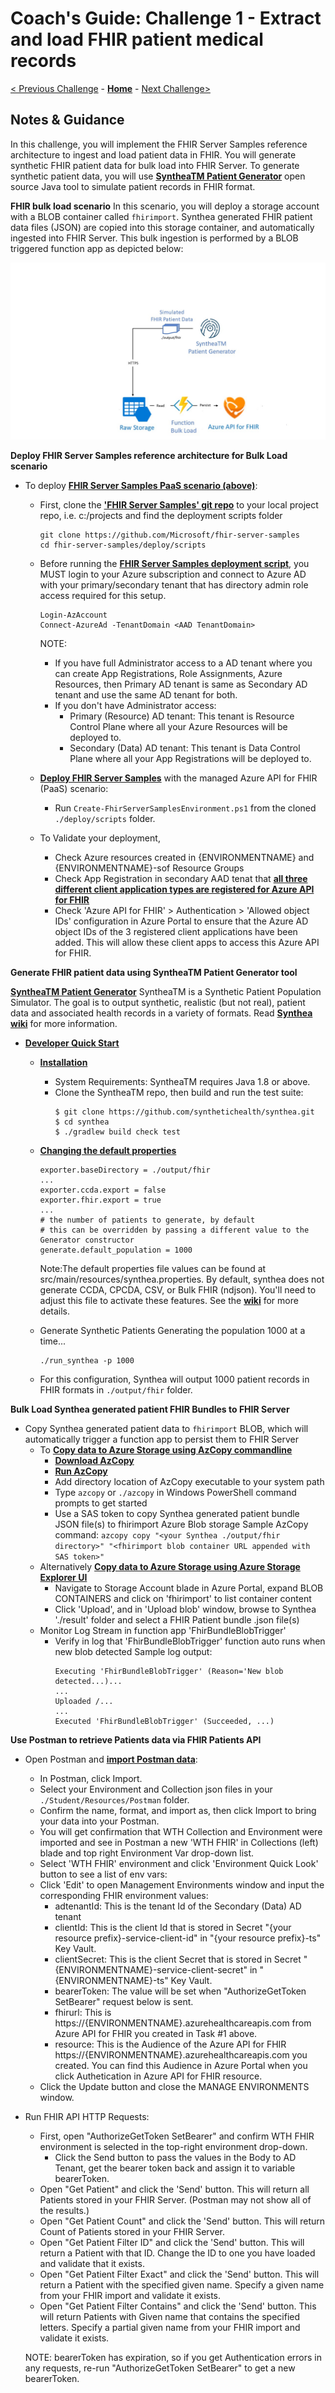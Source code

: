 # Coach's Guide: Challenge 1 - Extract and load FHIR patient medical records

[< Previous Challenge](./Solution00.md) - **[Home](./readme.md)** - [Next Challenge>](./Solution02.md)

## Notes & Guidance

In this challenge, you will implement the FHIR Server Samples reference architecture to ingest and load patient data in FHIR.  You will generate synthetic FHIR patient data for bulk load into FHIR Server.  To generate synthetic patient data, you will use **[SyntheaTM Patient Generator](https://github.com/synthetichealth/synthea#syntheatm-patient-generator)** open source Java tool to simulate patient records in FHIR format.  

**FHIR bulk load scenario**
In this scenario, you will deploy a storage account with a BLOB container called `fhirimport`.  Synthea generated FHIR patient data files (JSON) are copied into this storage container, and automatically ingested into FHIR Server.  This bulk ingestion is performed by a BLOB triggered function app as depicted below:

![FHIR Server Bulk Load](../images/fhir-serverless-bulk-load.jpg)

**Deploy FHIR Server Samples reference architecture for Bulk Load scenario**
- To deploy **[FHIR Server Samples PaaS scenario (above)](https://github.com/microsoft/fhir-server-samples)**:
    - First, clone the **['FHIR Server Samples' git repo](https://github.com/microsoft/fhir-server-samples)** to your local project repo, i.e. c:/projects and find the deployment scripts folder
        ```
        git clone https://github.com/Microsoft/fhir-server-samples
        cd fhir-server-samples/deploy/scripts
        ```
    - Before running the **[FHIR Server Samples deployment script](https://github.com/microsoft/fhir-server-samples/blob/master/deploy/scripts/Create-FhirServerSamplesEnvironment.ps1)**, you MUST login to your Azure subscription and connect to Azure AD with your primary/secondary tenant that has directory admin role access required for this setup.
        ```
        Login-AzAccount
        Connect-AzureAd -TenantDomain <AAD TenantDomain>
        ```

        NOTE: 
        - If you have full Administrator access to a AD tenant where you can create App Registrations, Role Assignments, Azure Resources, then Primary AD tenant is same as Secondary AD tenant and use the same AD tenant for both.
        - If you don't have Administrator access:
            - Primary (Resource) AD tenant: This tenant is Resource Control Plane where all your Azure Resources will be deployed to.
            - Secondary (Data) AD tenant: This tenant is Data Control Plane where all your App Registrations will be deployed to.
            
    - **[Deploy FHIR Server Samples](https://github.com/microsoft/fhir-server-samples#deployment)** with the managed Azure API for FHIR (PaaS) scenario:
        - Run `Create-FhirServerSamplesEnvironment.ps1` from the cloned `./deploy/scripts` folder.
    - To Validate your deployment, 
        - Check Azure resources created in {ENVIRONMENTNAME} and {ENVIRONMENTNAME}-sof Resource Groups
        - Check App Registration in secondary AAD tenat that **[all three different client application types are registered for Azure API for FHIR](https://docs.microsoft.com/en-us/azure/healthcare-apis/fhir-app-registration)**
        - Check 'Azure API for FHIR' > Authentication > 'Allowed object IDs' configuration in Azure Portal to ensure that the Azure AD object IDs of the 3 registered client applications have been added. This will allow these client apps to access this Azure API for FHIR.


**Generate FHIR patient data using SyntheaTM Patient Generator tool**

**[SyntheaTM Patient Generator](https://github.com/synthetichealth/synthea#syntheatm-patient-generator)**
SyntheaTM is a Synthetic Patient Population Simulator. The goal is to output synthetic, realistic (but not real), patient data and associated health records in a variety of formats.  Read **[Synthea wiki](https://github.com/synthetichealth/synthea/wiki)** for more information.
- **[Developer Quick Start](https://github.com/synthetichealth/synthea#developer-quick-start)**
    - **[Installation](https://github.com/synthetichealth/synthea#installation)**
        - System Requirements: SyntheaTM requires Java 1.8 or above.
        - Clone the SyntheaTM repo, then build and run the test suite:
            ```
            $ git clone https://github.com/synthetichealth/synthea.git
            $ cd synthea
            $ ./gradlew build check test
            ```
    - **[Changing the default properties](https://github.com/synthetichealth/synthea#changing-the-default-properties)**
        ```
        exporter.baseDirectory = ./output/fhir
        ...
        exporter.ccda.export = false
        exporter.fhir.export = true
        ...
        # the number of patients to generate, by default
        # this can be overridden by passing a different value to the Generator constructor
        generate.default_population = 1000
        ```
        
        Note:The default properties file values can be found at src/main/resources/synthea.properties. By default, synthea does not generate CCDA, CPCDA, CSV, or Bulk FHIR (ndjson). You'll need to adjust this file to activate these features. See the **[wiki](https://github.com/synthetichealth/synthea/wiki)** for more details.
    - Generate Synthetic Patients
        Generating the population 1000 at a time...
        ```
        ./run_synthea -p 1000
        ```
    - For this configuration, Synthea will output 1000 patient records in FHIR formats in `./output/fhir` folder.

**Bulk Load Synthea generated patient FHIR Bundles to FHIR Server**
- Copy Synthea generated patient data to `fhirimport` BLOB, which will automatically trigger a function app to persist them to FHIR Server 
    - To **[Copy data to Azure Storage using AzCopy commandline](https://docs.microsoft.com/en-us/azure/storage/common/storage-use-azcopy-v10)**
        - **[Download AzCopy](https://docs.microsoft.com/en-us/azure/storage/common/storage-use-azcopy-v10#download-azcopy)**
        - **[Run AzCopy](https://docs.microsoft.com/en-us/azure/storage/common/storage-use-azcopy-v10#run-azcopy)**
        - Add directory location of AzCopy executable to your system path
        - Type `azcopy` or `./azcopy` in Windows PowerShell command prompts to get started
        - Use a SAS token to copy Synthea generated patient bundle JSON file(s) to fhirimport Azure Blob storage
               Sample AzCopy command:
               ```
               azcopy copy "<your Synthea ./output/fhir directory>" "<fhirimport blob container URL appended with SAS token>"
               ```
    - Alternatively **[Copy data to Azure Storage using Azure Storage Explorer UI](https://docs.microsoft.com/en-us/azure/storage/common/storage-use-azcopy-v10#use-azcopy-in-azure-storage-explorer)**
        - Navigate to Storage Account blade in Azure Portal, expand BLOB CONTAINERS and click on 'fhirimport' to list container content
        - Click 'Upload', and in 'Upload blob' window, browse to Synthea './result' folder and select a FHIR Patient bundle .json file(s)
    - Monitor Log Stream in function app 'FhirBundleBlobTrigger'
        - Verify in log that 'FhirBundleBlobTrigger' function auto runs when new blob detected
            Sample log output:
            ```
            Executing 'FhirBundleBlobTrigger' (Reason='New blob detected...)...
            ...
            Uploaded /...
            ...
            Executed 'FhirBundleBlobTrigger' (Succeeded, ...)
            ```
**Use Postman to retrieve Patients data via FHIR Patients API**
- Open Postman and **[import Postman data](https://learning.postman.com/docs/getting-started/importing-and-exporting-data/)**: 
    - In Postman, click Import.
    - Select your Environment and Collection json files in your `./Student/Resources/Postman` folder.
    - Confirm the name, format, and import as, then click Import to bring your data into your Postman.
    - You will get confirmation that WTH Collection and Environment were imported and see in Postman a new 'WTH FHIR' in Collections (left) blade and top right Environment Var drop-down list.
   - Select 'WTH FHIR' environment and click 'Environment Quick Look' button to see a list of env vars: 
    - Click 'Edit' to open Management Environments window and input the corresponding FHIR environment values:
        - adtenantId: This is the tenant Id of the Secondary (Data) AD tenant
        - clientId: This is the client Id that is stored in Secret "{your resource prefix}-service-client-id" in "{your resource prefix}-ts" Key Vault.
        - clientSecret: This is the client Secret that is stored in Secret "{ENVIRONMENTNAME}-service-client-secret" in "{ENVIRONMENTNAME}-ts" Key Vault.
        - bearerToken: The value will be set when "AuthorizeGetToken SetBearer" request below is sent.
        - fhirurl: This is https://{ENVIRONMENTNAME}.azurehealthcareapis.com from Azure API for FHIR you created in Task #1 above.
        - resource: This is the Audience of the Azure API for FHIR https://{ENVIRONMENTNAME}.azurehealthcareapis.com you created. You can find this Audience in Azure Portal when you click Authetication in Azure API for FHIR resource.
    - Click the Update button and close the MANAGE ENVIRONMENTS window.
- Run FHIR API HTTP Requests:
    - First, open "AuthorizeGetToken SetBearer" and confirm WTH FHIR environment is selected in the top-right environment drop-down. 
        - Click the Send button to pass the values in the Body to AD Tenant, get the bearer token back and assign it to variable bearerToken.
    - Open "Get Patient" and click the 'Send' button. This will return all Patients stored in your FHIR Server. (Postman may not show all of the results.)
    - Open "Get Patient Count" and click the 'Send' button.  This will return Count of Patients stored in your FHIR Server.  
    - Open "Get Patient Filter ID" and click the 'Send' button.  This will return a Patient with that ID. Change the ID to one you have loaded and validate that it exists.
    - Open "Get Patient Filter Exact" and click the 'Send' button.  This will return a Patient with the specified given name. Specify a given name from your FHIR import and validate it exists.
    - Open "Get Patient Filter Contains" and click the 'Send' button.  This will return Patients with Given name that contains the specified letters. Specify a partial given name from your FHIR import and validate it exists.
    
    NOTE: bearerToken has expiration, so if you get Authentication errors in any requests, re-run "AuthorizeGetToken SetBearer" to get a new bearerToken.



